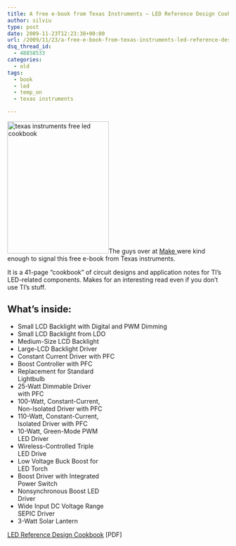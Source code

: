 ```yaml
---
title: A free e-book from Texas Instruments – LED Reference Design Cookbook
author: silviu
type: post
date: 2009-11-23T12:23:38+00:00
url: /2009/11/23/a-free-e-book-from-texas-instruments-led-reference-design-cookbook/
dsq_thread_id:
  - 48858533
categories:
  - old
tags:
  - book
  - led
  - temp_on
  - texas instruments

---
```

<img decoding="async" loading="lazy" class="alignright wp-image-566 size-medium" title="texas instruments free led cookbook" src="http://blog.silviuvulcan.ro/wp-content/uploads/sites/2/2009/11/texas-instruments-free-led-cookbook-231x300.jpg" alt="texas instruments free led cookbook" width="231" height="300" />The guys over at <a href="http://blog.makezine.com/archive/2009/11/free_led_cookbook_from_ti.html" target="_blank" rel="noopener">Make </a>were kind enough to signal this free e-book from Texas instruments.

It is a 41-page &#8220;cookbook&#8221; of circuit designs and application notes for TI&#8217;s LED-related components. Makes for an interesting read even if you don&#8217;t use TI&#8217;s stuff.

## What&#8217;s inside:

  * Small LCD Backlight with Digital and PWM Dimming
  * Small LCD Backlight from LDO
  * Medium-Size LCD Backlight
  * Large-LCD Backlight Driver
  * Constant Current Driver with PFC
  * Boost Controller with PFC
  * Replacement for Standard  
    Lightbulb
  * 25-Watt Dimmable Driver  
    with PFC
  * 100-Watt, Constant-Current,  
    Non-Isolated Driver with PFC
  * 110-Watt, Constant-Current,  
    Isolated Driver with PFC
  * 10-Watt, Green-Mode PWM  
    LED Driver
  * Wireless-Controlled Triple  
    LED Drive
  * Low Voltage Buck Boost for  
    LED Torch
  * Boost Driver with Integrated  
    Power Switch
  * Nonsynchronous Boost LED  
    Driver
  * Wide Input DC Voltage Range  
    SEPIC Driver
  * 3-Watt Solar Lantern

[LED Reference Design Cookbook][1] [PDF]

 [1]: http://focus.ti.com/lit/sg/slyt349/slyt349.pdf